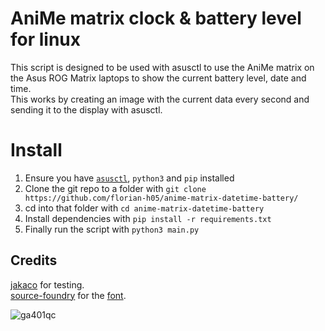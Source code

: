 # AniMe matrix clock & battery level for linux

This script is designed to be used with asusctl to use the AniMe matrix on the Asus ROG Matrix laptops to show the current battery level, date and time.\
This works by creating an image with the current data every second and sending it to the display with asusctl.

# Install

1. Ensure you have [`asusctl`](https://asus-linux.org/asusctl/), `python3` and `pip` installed
1. Clone the git repo to a folder with `git clone https://github.com/florian-h05/anime-matrix-datetime-battery/`
1. cd into that folder with `cd anime-matrix-datetime-battery`
1. Install dependencies with `pip install -r requirements.txt`
1. Finally run the script with `python3 main.py`

## Credits

[jakaco](https://github.com/jakaco) for testing.\
[source-foundry](https://github.com/source-foundry/) for the [font](https://github.com/source-foundry/Hack).

![ga401qc](.github/laptop.png)
